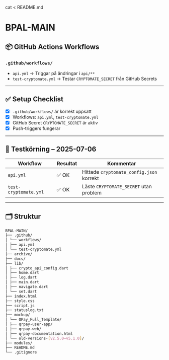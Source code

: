 cat <<EOF > README.md
# BPAL-MAIN

## 📦 GitHub Actions Workflows

### `.github/workflows/`

- `api.yml` → Triggar på ändringar i `api/**`
- `test-cryptomate.yml` → Testar `CRYPTOMATE_SECRET` från GitHub Secrets

---

## ✅ Setup Checklist

- [x] `.github/workflows/` är korrekt uppsatt
- [x] Workflows: `api.yml`, `test-cryptomate.yml`
- [x] GitHub Secret `CRYPTOMATE_SECRET` är aktiv
- [x] Push-triggers fungerar

---

## 🧪 Testkörning – 2025-07-06

| Workflow              | Resultat | Kommentar                                |
|-----------------------|----------|-------------------------------------------|
| `api.yml`             | ✅ OK    | Hittade `cryptomate_config.json` korrekt |
| `test-cryptomate.yml` | ✅ OK    | Läste `CRYPTOMATE_SECRET` utan problem    |

---

## 🗂️ Struktur

```bash
BPAL-MAIN/
├── .github/
│ └── workflows/
│ ├── api.yml
│ └── test-cryptomate.yml
├── archive/
├── docs/
├── lib/
│ ├── crypto_api_config.dart
│ ├── home.dart
│ ├── log.dart
│ ├── main.dart
│ ├── navigate.dart
│ └── set.dart
├── index.html
├── style.css
├── script.js
├── statuslog.txt
├── mockup/
│ └── QPay_Full_Template/
│ ├── qrpay-user-app/
│ ├── qrpay-web/
│ ├── qrpay-documentation.html
│ └── old-versions-[v2.5.0–v5.1.0]/
├── modules/
├── README.md
└── .gitignore